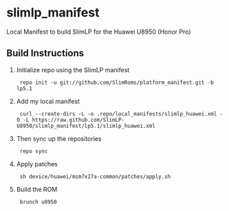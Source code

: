 slimlp_manifest
================

Local Manifest to build SlimLP for the Huawei U8950 (Honor Pro)

Build Instructions
-----------------------------------------------------------------------------

1. Initialize repo using the SlimLP manifest
    
        repo init -u git://github.com/SlimRoms/platform_manifest.git -b lp5.1

2. Add my local manifest

        curl --create-dirs -L -o .repo/local_manifests/slimlp_huawei.xml -O -L https://raw.github.com/SlimLP-U8950/slimlp_manifest/lp5.1/slimlp_huawei.xml

3. Then sync up the repositories
 
        repo sync

4. Apply patches

        sh device/huawei/msm7x27a-common/patches/apply.sh

5. Build the ROM

        brunch u8950


